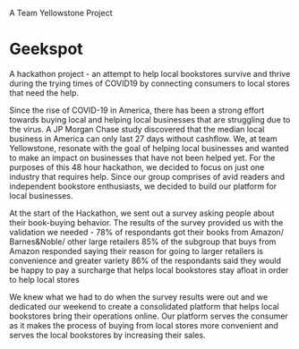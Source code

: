 A Team Yellowstone Project

# Geekspot
A hackathon project - an attempt to help local bookstores survive and thrive during the trying times of COVID19 by connecting consumers to local stores that need the help.

Since the rise of COVID-19 in America, there has been a strong effort towards buying local and helping local businesses that are struggling due to the virus. A JP Morgan Chase study discovered that the median local business in America can only last 27 days without cashflow. We, at team Yellowstone, resonate with the goal of helping local businesses and wanted to make an impact on businesses that have not been helped yet. For the purposes of this 48 hour hackathon, we decided to focus on just one industry that requires help. Since our group comprises of avid readers and independent bookstore enthusiasts, we decided to build our platform for local businesses.  

At the start of the Hackathon, we sent out a survey asking people about their book-buying behavior.
The results of the survey provided us with the validation we needed - 
  78% of respondants got their books from Amazon/ Barnes&Noble/ other large retailers
  85% of the subgroup that buys from Amazon responded saying their reason for going to larger retailers is convenience and       greater variety
  86% of the respondants said they would be happy to pay a surcharge that helps local bookstores stay afloat in order to help   local stores 

We knew what we had to do when the survey results were out and we dedicated our weekend to create a consolidated platform that helps local bookstores bring their operations online. Our platform serves the consumer as it makes the process of buying from local stores more convenient and serves the local bookstores by increasing their sales. 
